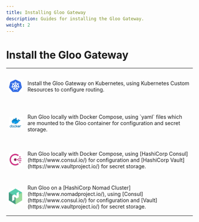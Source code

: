 ```yaml
---
title: Installing Gloo Gateway
description: Guides for installing the Gloo Gateway.
weight: 2
---
```


# Install the Gloo Gateway

<dic markdown=1>
<table>
  <tr height="100">
    <td width="10%">
      <a href="kubernetes"><img src="../../img/kube.png" width="60"/></a>
    </td>
    <td>
     Install the Gloo Gateway on Kubernetes, using Kubernetes Custom Resources to configure routing.
    </td>
  </tr>
  <tr height="100">
    <td width="10%">
      <a href="docker-compose-file"><img src="../../img/docker.png" width="60"/></a>
    </td>
    <td>
     Run Gloo locally with Docker Compose, using `yaml` files which are mounted to the Gloo container for configuration and secret storage.
    </td>
  </tr>
  <tr height="100">
    <td width="10%">
      <a href="docker-compose-consul"><img src="../../img/consul.png" width="60"/></a>
    </td>
    <td>
     Run Gloo locally with Docker Compose, using [HashiCorp Consul](https://www.consul.io/) for configuration and [HashiCorp Vault](https://www.vaultproject.io/) for secret storage.
    </td>
  </tr>
  <tr height="100">
    <td width="10%">
      <a href="nomad"><img src="../../img/nomad.png" width="60"/></a>
    </td>
    <td>
     Run Gloo on a [HashiCorp Nomad Cluster](https://www.nomadproject.io/), using [Consul](https://www.consul.io/) for configuration and [Vault](https://www.vaultproject.io/) for secret storage.
    </td>
  </tr>
</table>
</div>
